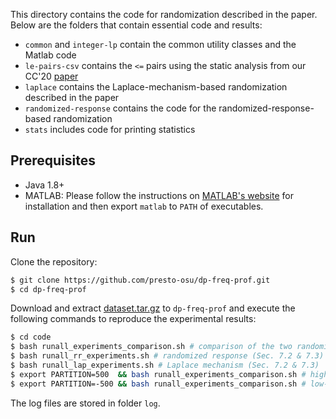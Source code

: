 This directory contains the code for randomization described in the paper. Below are the folders that contain essential code and results:

- `common` and `integer-lp` contain the common utility classes and the Matlab code
- `le-pairs-csv` contains the `<=` pairs using the static analysis from our CC'20 [paper](http://web.cse.ohio-state.edu/presto/pubs/cc20.pdf)
- `laplace` contains the Laplace-mechanism-based randomization described in the paper
- `randomized-response` contains the code for the randomized-response-based randomization
- `stats` includes code for printing statistics

## Prerequisites

- Java 1.8+
- MATLAB: Please follow the instructions on [MATLAB's website](https://www.mathworks.com/products/get-matlab.html) for installation and then export `matlab` to `PATH` of executables.

<!-- ## Install Google OR-Tools

```bash
curl -L https://github.com/google/or-tools/releases/download/v7.6/or-tools_ubuntu-18.04_v7.5.7466.tar.gz --output - | tar --directory tools -zxvf -
``` -->

## Run

Clone the repository:

```bash
$ git clone https://github.com/presto-osu/dp-freq-prof.git
$ cd dp-freq-prof
```

Download and extract [dataset.tar.gz](https://github.com/presto-osu/dp-freq-prof/releases/download/dataset/dataset.tar.gz) to `dp-freq-prof` and execute the following commands to reproduce the experimental results:

```bash
$ cd code
$ bash runall_experiments_comparison.sh # comparison of the two randomizers (Sec. 7.1)
$ bash runall_rr_experiments.sh # randomized response (Sec. 7.2 & 7.3)
$ bash runall_lap_experiments.sh # Laplace mechanism (Sec. 7.2 & 7.3)
$ export PARTITION=500  && bash runall_experiments_comparison.sh # high-similarity (Sec. 7.5)
$ export PARTITION=-500 && bash runall_experiments_comparison.sh # low-similarity (Sec. 7.5)
```

The log files are stored in folder `log`.
